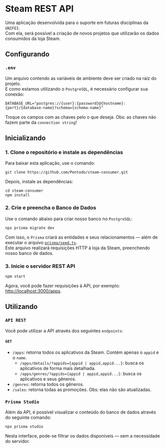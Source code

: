 # Steam REST API

Uma aplicação desenvolvida para o suporte em futuras disciplinas da `UNIFEI`.\
Com ela, será possível a criação de novos projetos que utilizarão os dados consumidos da loja Steam.

## Configurando

### `.env`

Um arquivo contendo as variáveis de ambiente deve ser criado na raíz do projeto.\
E como estamos utilizando o `PostgreSQL`, é necessário configurar sua conexão:

```
DATABASE_URL="postgres://{user}:{password}@{hostname}:{port}/{database-name}?schema={schema-name}"
```

Troque os campos com as chaves pelo o que deseja. Obs: as chaves não fazem parte da `connection string`!

## Inicializando

### 1. Clone o repositório e instale as dependências

Para baixar esta aplicação, use o comando:

```
git clone https://github.com/Pentodo/steam-consumer.git
```

Depois, instale as dependências:

```
cd steam-consumer
npm install
```

### 2. Crie e preencha o Banco de Dados

Use o comando abaixo para criar nosso banco no `PostgreSQL`:

```
npx prisma migrate dev
```

Com isso, o `Prisma` criará as entidades e seus relacionamentos — além de executar o arquivo [`prisma/seed.ts`](./prisma/seed.ts).\
Este arquivo realizará requisições HTTP à loja da Steam, preenchendo nosso banco de dados.

### 3. Inicie o servidor REST API

```
npm start
```

Agora, você pode fazer requisições à API, por exemplo: [http://localhost:3000/apps](http://localhost:3000/apps).

## Utilizando

### `API REST`

Você pode utilizar a API através dos seguintes `endpoints`:

#### `GET`

-   `/apps`: retorna todos os aplicativos da Steam. Contém apenas o `appid` e o `name`.
    -   `/apps/details/?appids={appid | appid,appid...}`: busca os aplicativos de forma mais detalhada.
    -   `/apps/genres/?appids={appid | appid,appid...}`: busca os aplicativos e seus gêneros.
-   `/genres`: retorna todos os gêneros.
-   `/sales`: retorna todas as promoções. Obs: elas não são atualizadas.

### `Prisma Studio`

Além da API, é possível visualizar o conteúdo do banco de dados através do seguinte comando:

```
npx prisma studio
```

Nesta interface, pode-se filtrar os dados disponíveis — sem a necessidade do servidor.
